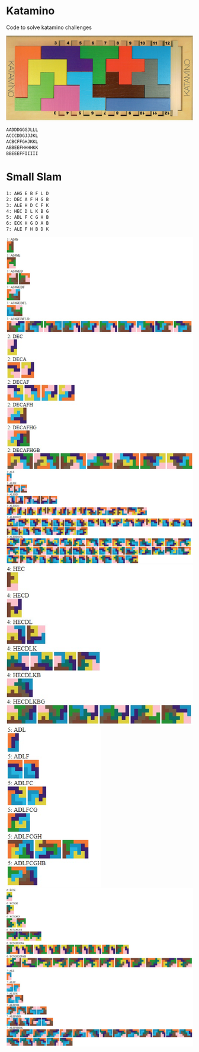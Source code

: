 # Katamino

Code to solve katamino challenges

![](art/katamino.jpg)

```
AADDDGGGJLLL
ACCCDDGJJJKL
ACBCFFGHJKKL
ABBEEFHHHHKK
BBEEEFFIIIII
```

# Small Slam
```
1: AHG E B F L D
2: DEC A F H G B
3: ALE H D C F K
4: HEC D L K B G
5: ADL F C G H B
6: ECK H G D A B
7: ALE F H B D K
```

![](art/small1.jpg)
![](art/small2.jpg)
![](art/small3.jpg)
![](art/small4.jpg)
![](art/small5.jpg)
![](art/small6.jpg)
![](art/small7.jpg)
